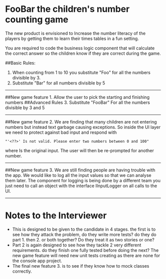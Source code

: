# FooBar the children's number counting game

The new product is envisioned to Increase the number literacy of the players by getting them to learn their times tables in a fun setting.

You are required to code the business logic component that will calculate the correct answer so the children know if they are correct during the game.

##Basic Rules:
1. When counting from 1 to 10 you substitute "Foo" for all the numbers divisible by 3.
2. Substitute "Bar" for all numbers divisible by 5

---

##New game feature 1.
Allow the user to pick the starting and finishing numbers
##Advanced Rules
3. Substitute "FooBar" For all the numbers divisible by 3 and 5

---

##New game feature 2.
We are finding that many children are not entering numbers but instead text garbage causing exceptions. So inside the UI layer we need to protect against bad input and respond with
```
"'<??>' Is not valid. Please enter two numbers between 0 and 100"
```
where <??> Is the original input. The user will then be re-prompted for another number.
    
---

##New game feature 3.
We are still finding people are having trouble with the app. We would like to log all the input values so that we can analyse them later. The component for logging is being done by a different team you just need to call an object with the interface IInputLogger on all calls to the UI.

---

# Notes to the Interviewer
* This is designed to be given to the candidate in 4 stages. the first is to see how they attack the problem, do they write more tests? do they do part 1. then 2. or both together? Do they treat it as two stories or one?
* Part 2 is again designed to see how they tackle 2 very different requirements. do they finish one fully tested before doing the next? The new game feature will need new unit tests creating as there are none for the console app project.
* The final new feature 3. is to see if they know how to mock classes correctly.
